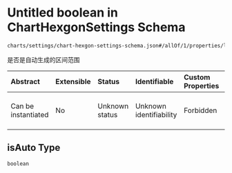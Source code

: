 # Untitled boolean in ChartHexgonSettings Schema

```txt
charts/settings/chart-hexgon-settings-schema.json#/allOf/1/properties/levelArr/items/properties/isAuto
```

是否是自动生成的区间范围

| Abstract            | Extensible | Status         | Identifiable            | Custom Properties | Additional Properties | Access Restrictions | Defined In                                                                                                             |
| :------------------ | :--------- | :------------- | :---------------------- | :---------------- | :-------------------- | :------------------ | :--------------------------------------------------------------------------------------------------------------------- |
| Can be instantiated | No         | Unknown status | Unknown identifiability | Forbidden         | Allowed               | none                | [chart-hexgon-settings-schema.json\*](../out/charts/settings/chart-hexgon-settings-schema.json "open original schema") |

## isAuto Type

`boolean`
